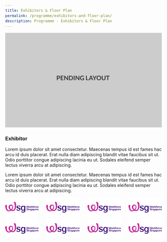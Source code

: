 ```yaml
---
title: Exhibitors & Floor Plan
permalink: /programme/exhibitors-and-floor-plan/
description: Programme - Exhibitors & Floor Plan
---
```

![pending](/images/pending_layout.png)

### **Exhibitor**

Lorem ipsum dolor sit amet consectetur. Maecenas tempus id est fames hac arcu id duis placerat. Erat nulla diam adipiscing blandit vitae faucibus sit ut. Odio porttitor congue adipiscing lacinia eu ut. Sodales eleifend semper lectus viverra arcu at adipiscing.

Lorem ipsum dolor sit amet consectetur. Maecenas tempus id est fames hac arcu id duis placerat. Erat nulla diam adipiscing blandit vitae faucibus sit ut. Odio porttitor congue adipiscing lacinia eu ut. Sodales eleifend semper lectus viverra arcu at adipiscing.

<div style="width: inherit;display: grid;gap:5%;grid-template-columns: auto auto auto auto;">
		<img src="/images/workforce_singapore.png">
		<img src="/images/workforce_singapore.png">
		<img src="/images/workforce_singapore.png">
		<img src="/images/workforce_singapore.png">
		<img src="/images/workforce_singapore.png">
		<img src="/images/workforce_singapore.png">
		<img src="/images/workforce_singapore.png">
		<img src="/images/workforce_singapore.png">
</div>

<style>
.bp-section.bp-section-pagetitle {
background-color: #CB6F31 !important;
}
</style>
